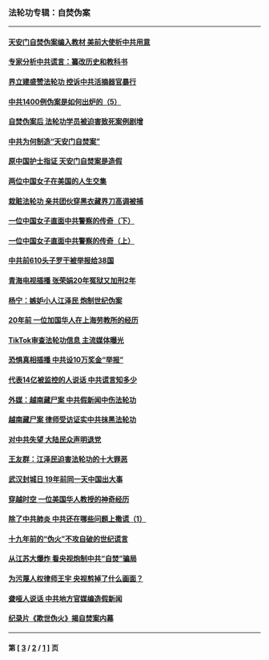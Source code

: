 ### 法轮功专辑：自焚伪案
---
#### [天安门自焚伪案编入教材 美前大使析中共用意](../../pages/nf5562/n13791932.md?09010430) 
#### [专家分析中共谎言：纂改历史和教科书](../../pages/nf5562/n13781542.md?09010430) 
#### [界立建盛赞法轮功 控诉中共活摘器官暴行](../../pages/nf5562/n13781971.md?09010430) 
#### [中共1400例伪案是如何出炉的（5）](../../pages/nf5562/n13226831.md?09010430) 
#### [自焚伪案后 法轮功学员被迫害致死案例剧增](../../pages/nf5562/n13190600.md?09010430) 
#### [中共为何制造“天安门自焚案”](../../pages/nf5562/n13183270.md?09010430) 
#### [原中国护士指证 天安门自焚案是造假](../../pages/nf5562/n13172289.md?09010430) 
#### [两位中国女子在美国的人生交集](../../pages/nf5562/n13156138.md?09010430) 
#### [栽赃法轮功 亲共团伙穿黑衣藏界刀高调被捕](../../pages/nf5562/n13073780.md?09010430) 
#### [一位中国女子直面中共警察的传奇（下）](../../pages/nf5562/n12989706.md?09010430) 
#### [一位中国女子直面中共警察的传奇（上）](../../pages/nf5562/n12985072.md?09010430) 
#### [中共前610头子罗干被举报给38国](../../pages/nf5562/n12975419.md?09010430) 
#### [青海电视插播 张荣娟20年冤狱又加刑2年](../../pages/nf5562/n12738166.md?09010430) 
#### [杨宁：嫉妒小人江泽民 炮制世纪伪案](../../pages/nf5562/n12724108.md?09010430) 
#### [20年前 一位加国华人在上海劳教所的经历](../../pages/nf5562/n12707932.md?09010430) 
#### [TikTok审查法轮功信息 主流媒体曝光](../../pages/nf5562/n12362336.md?09010430) 
#### [恐惧真相插播 中共设10万奖金“举报”](../../pages/nf5562/n12306396.md?09010430) 
#### [代表14亿被监控的人说话 中共谎言知多少](../../pages/nf5562/n12297484.md?09010430) 
#### [外媒：越南藏尸案 中共假新闻中伤法轮功](../../pages/nf5562/n12264411.md?09010430) 
#### [越南藏尸案 律师受访证实中共抹黑法轮功](../../pages/nf5562/n12261878.md?09010430) 
#### [对中共失望 大陆民众声明退党](../../pages/nf5562/n12187315.md?09010430) 
#### [王友群：江泽民迫害法轮功的十大罪恶](../../pages/nf5562/n12169074.md?09010430) 
#### [武汉封城日 19年前同一天中国出大事](../../pages/nf5562/n12150901.md?09010430) 
#### [穿越时空  一位美国华人教授的神奇经历](../../pages/nf5562/n12097460.md?09010430) 
#### [除了中共肺炎 中共还在哪些问题上撒谎（1）](../../pages/nf5562/n11955770.md?09010430) 
#### [十九年前的“伪火”不攻自破的世纪谎言](../../pages/nf5562/n11813238.md?09010430) 
#### [从江苏大爆炸 看央视炮制中共“自焚”骗局](../../pages/nf5562/n11140275.md?09010430) 
#### [为污蔑人权律师王宇 央视剪掉了什么画面？](../../pages/nf5562/n11130142.md?09010430) 
#### [聋哑人说话 中共地方官媒编造假新闻](../../pages/nf5562/n11006067.md?09010430) 
#### [纪录片《欺世伪火》揭自焚案内幕](../../pages/nf5562/n11002664.md?09010430) 

---
#### 第 [ [3](./3.md?09010430) / [2](./2.md?09010430) / [1](./1.md?09010430) ] 页
